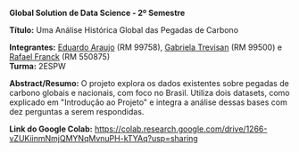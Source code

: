 **Global Solution de Data Science - 2º Semestre**

**Título:** Uma Análise Histórica Global das Pegadas de Carbono

**Integrantes:**  [Eduardo Araujo](https://www.linkedin.com/in/eduardo-araujo-488405297/) (RM 99758), [Gabriela Trevisan](https://www.linkedin.com/in/gabriela-trevisan-silva/) (RM 99500) e [Rafael Franck](https://www.linkedin.com/in/rafael-franck-731839267/) (RM 550875)
<br>
**Turma:** 2ESPW

**Abstract/Resumo:** O projeto explora os dados existentes sobre pegadas de carbono globais e nacionais, com foco no Brasil. Utiliza dois datasets, como explicado em "Introdução ao Projeto" e integra a análise dessas bases com dez perguntas a serem respondidas.

**Link do Google Colab:** https://colab.research.google.com/drive/1266-vZUKiinmNmjQMYNqMvnuPH-kTYAq?usp=sharing
